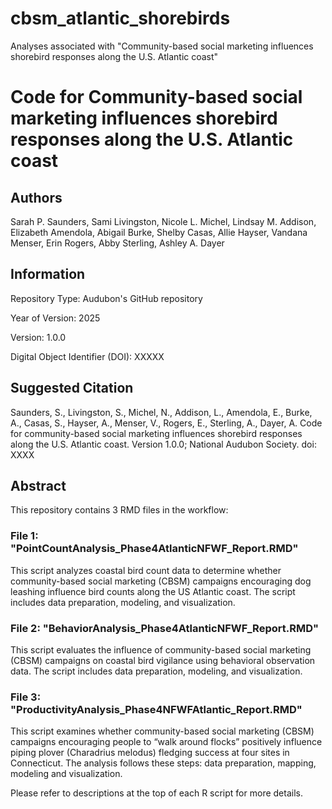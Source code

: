 # cbsm_atlantic_shorebirds
Analyses associated with "Community-based social marketing influences shorebird responses along the U.S. Atlantic coast"

# Code for Community-based social marketing influences shorebird responses along the U.S. Atlantic coast

## Authors

Sarah P. Saunders, Sami Livingston, Nicole L. Michel, Lindsay M. Addison, Elizabeth Amendola, Abigail Burke, Shelby Casas, Allie Hayser, Vandana Menser, Erin Rogers, Abby Sterling, Ashley A. Dayer

## Information

Repository Type: Audubon's GitHub repository

Year of Version: 2025

Version: 1.0.0

Digital Object Identifier (DOI): XXXXX

## Suggested Citation
Saunders, S., Livingston, S., Michel, N., Addison, L., Amendola, E., Burke, A., Casas, S., Hayser, A., Menser, V., Rogers, E., Sterling, A., Dayer, A. Code for community-based social marketing influences shorebird responses along the U.S. Atlantic coast. 
Version 1.0.0; National Audubon Society. doi: XXXX

## Abstract 

This repository contains 3 RMD files in the workflow: 

### File 1: "PointCountAnalysis_Phase4AtlanticNFWF_Report.RMD" 

This script analyzes coastal bird count data to determine whether community-based social marketing (CBSM) campaigns encouraging dog leashing influence bird counts along the US Atlantic coast. The script includes data preparation, modeling, and visualization.
  
### File 2: "BehaviorAnalysis_Phase4AtlanticNFWF_Report.RMD" 

This script evaluates the influence of community-based social marketing (CBSM) campaigns on coastal bird vigilance using behavioral observation data. The script includes data preparation, modeling, and visualization.

### File 3: "ProductivityAnalysis_Phase4NFWFAtlantic_Report.RMD" 

This script examines whether community-based social marketing (CBSM) campaigns encouraging people to “walk around flocks” positively influence piping plover (Charadrius melodus) fledging success at four sites in Connecticut. The analysis follows these steps: data preparation, mapping, modeling and visualization.

Please refer to descriptions at the top of each R script for more details.
